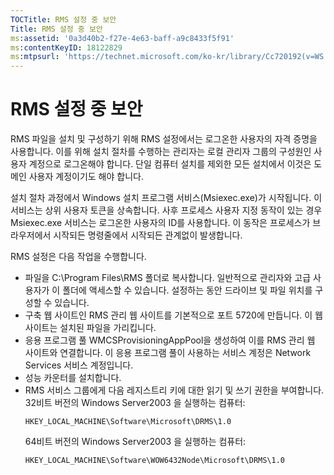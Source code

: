 ```yaml
---
TOCTitle: RMS 설정 중 보안
Title: RMS 설정 중 보안
ms:assetid: '0a3d40b2-f27e-4e63-baff-a9c8433f5f91'
ms:contentKeyID: 18122829
ms:mtpsurl: 'https://technet.microsoft.com/ko-kr/library/Cc720192(v=WS.10)'
---
```


RMS 설정 중 보안
================

RMS 파일을 설치 및 구성하기 위해 RMS 설정에서는 로그온한 사용자의 자격 증명을 사용합니다. 이를 위해 설치 절차를 수행하는 관리자는 로컬 관리자 그룹의 구성원인 사용자 계정으로 로그온해야 합니다. 단일 컴퓨터 설치를 제외한 모든 설치에서 이것은 도메인 사용자 계정이기도 해야 합니다.

설치 절차 과정에서 Windows 설치 프로그램 서비스(Msiexec.exe)가 시작됩니다. 이 서비스는 상위 사용자 토큰을 상속합니다. 사후 프로세스 사용자 지정 동작이 있는 경우 Msiexec.exe 서비스는 로그온한 사용자의 ID를 사용합니다. 이 동작은 프로세스가 브라우저에서 시작되든 명령줄에서 시작되든 관계없이 발생합니다.

RMS 설정은 다음 작업을 수행합니다.

-   파일을 C:\\Program Files\\RMS 폴더로 복사합니다. 일반적으로 관리자와 고급 사용자가 이 폴더에 액세스할 수 있습니다. 설정하는 동안 드라이브 및 파일 위치를 구성할 수 있습니다.
-   구축 웹 사이트인 RMS 관리 웹 사이트를 기본적으로 포트 5720에 만듭니다. 이 웹 사이트는 설치된 파일을 가리킵니다.
-   응용 프로그램 풀 WMCSProvisioningAppPool을 생성하여 이를 RMS 관리 웹 사이트와 연결합니다. 이 응용 프로그램 풀이 사용하는 서비스 계정은 Network Services 서비스 계정입니다.
-   성능 카운터를 설치합니다.
-   RMS 서비스 그룹에게 다음 레지스트리 키에 대한 읽기 및 쓰기 권한을 부여합니다.
    32비트 버전의 Windows Server2003 을 실행하는 컴퓨터:  
    ```  
    HKEY_LOCAL_MACHINE\Software\Microsoft\DRMS\1.0  
    ```  
    64비트 버전의 Windows Server2003 을 실행하는 컴퓨터:  
    ```  
    HKEY_LOCAL_MACHINE\Software\WOW6432Node\Microsoft\DRMS\1.0  
    ```  
